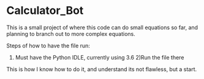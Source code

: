 # Calculator_Bot
This is a small project of where this code can do small equations so far, and planning to branch out to more complex equations.

Steps of how to have the file run:

1) Must have the Python IDLE, currently using 3.6
2)Run the file there

This is how I know how to do it, and understand its not flawless, but a start. 
